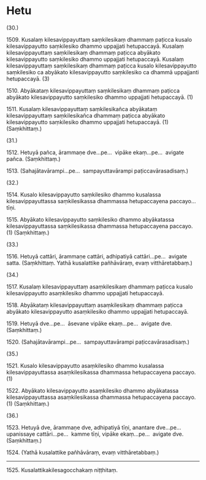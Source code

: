 

# Hetu





(30.)

1509\. Kusalaṃ kilesavippayuttaṃ saṃkilesikaṃ dhammaṃ paṭicca kusalo kilesavippayutto saṃkilesiko dhammo uppajjati hetupaccayā. Kusalaṃ kilesavippayuttaṃ saṃkilesikaṃ dhammaṃ paṭicca abyākato kilesavippayutto saṃkilesiko dhammo uppajjati hetupaccayā. Kusalaṃ kilesavippayuttaṃ saṃkilesikaṃ dhammaṃ paṭicca kusalo kilesavippayutto saṃkilesiko ca abyākato kilesavippayutto saṃkilesiko ca dhammā uppajjanti hetupaccayā. (3)

1510\. Abyākataṃ kilesavippayuttaṃ saṃkilesikaṃ dhammaṃ paṭicca abyākato kilesavippayutto saṃkilesiko dhammo uppajjati hetupaccayā. (1)

1511\. Kusalaṃ kilesavippayuttaṃ saṃkilesikañca abyākataṃ kilesavippayuttaṃ saṃkilesikañca dhammaṃ paṭicca abyākato kilesavippayutto saṃkilesiko dhammo uppajjati hetupaccayā. (1) (Saṃkhittaṃ.)

(31.)

1512\. Hetuyā pañca, ārammaṇe dve…pe…  vipāke ekaṃ…pe…  avigate pañca. (Saṃkhittaṃ.)

1513\. (Sahajātavārampi…pe…  sampayuttavārampi paṭiccavārasadisaṃ.)

(32.)

1514\. Kusalo kilesavippayutto saṃkilesiko dhammo kusalassa kilesavippayuttassa saṃkilesikassa dhammassa hetupaccayena paccayo…  tīṇi.

1515\. Abyākato kilesavippayutto saṃkilesiko dhammo abyākatassa kilesavippayuttassa saṃkilesikassa dhammassa hetupaccayena paccayo. (1) (Saṃkhittaṃ.)

(33.)

1516\. Hetuyā cattāri, ārammaṇe cattāri, adhipatiyā cattāri…pe…  avigate satta. (Saṃkhittaṃ. Yathā kusalattike pañhāvāraṃ, evaṃ vitthāretabbaṃ.)

(34.)

1517\. Kusalaṃ kilesavippayuttaṃ asaṃkilesikaṃ dhammaṃ paṭicca kusalo kilesavippayutto asaṃkilesiko dhammo uppajjati hetupaccayā.

1518\. Abyākataṃ kilesavippayuttaṃ asaṃkilesikaṃ dhammaṃ paṭicca abyākato kilesavippayutto asaṃkilesiko dhammo uppajjati hetupaccayā.

1519\. Hetuyā dve…pe…  āsevane vipāke ekaṃ…pe…  avigate dve. (Saṃkhittaṃ.)

1520\. (Sahajātavārampi…pe…  sampayuttavārampi paṭiccavārasadisaṃ.)

(35.)

1521\. Kusalo kilesavippayutto asaṃkilesiko dhammo kusalassa kilesavippayuttassa asaṃkilesikassa dhammassa hetupaccayena paccayo. (1)

1522\. Abyākato kilesavippayutto asaṃkilesiko dhammo abyākatassa kilesavippayuttassa asaṃkilesikassa dhammassa hetupaccayena paccayo. (1) (Saṃkhittaṃ.)

(36.)

1523\. Hetuyā dve, ārammaṇe dve, adhipatiyā tīṇi, anantare dve…pe…  upanissaye cattāri…pe…  kamme tīṇi, vipāke ekaṃ…pe…  avigate dve. (Saṃkhittaṃ.)

1524\. (Yathā kusalattike pañhāvāraṃ, evaṃ vitthāretabbaṃ.)

---

1525\. Kusalattikakilesagocchakaṃ niṭṭhitaṃ.





